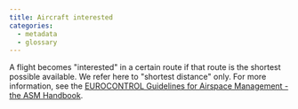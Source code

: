 ```yaml
---
title: Aircraft interested
categories:
  - metadata
  - glossary
---
```



A flight becomes "interested" in a certain route if that route is the shortest possible available.
We refer here to "shortest distance" only.
For more information, see the
[EUROCONTROL Guidelines for Airspace Management - the ASM Handbook][asm].


[asm]: https://www.eurocontrol.int/news/asm-handbook-reliable-guide-seamless-collaborative-airspace-management "The ASM Handbook"